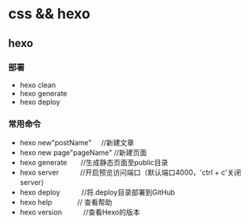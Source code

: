 # css && hexo

## hexo
### 部署
- hexo clean
- hexo generate
- hexo deploy

### 常用命令
- hexo new"postName"      //新建文章
- hexo new page"pageName" //新建页面
- hexo generate           //生成静态页面至public目录
- hexo server             //开启预览访问端口（默认端口4000，'ctrl + c'关闭server）
- hexo deploy             //将.deploy目录部署到GitHub
- hexo help               // 查看帮助
- hexo version            //查看Hexo的版本
